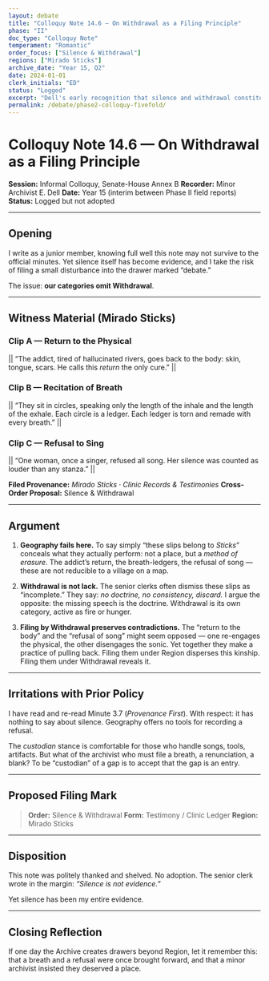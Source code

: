 ```yaml
---
layout: debate
title: "Colloquy Note 14.6 — On Withdrawal as a Filing Principle"
phase: "II"
doc_type: "Colloquy Note"
temperament: "Romantic"
order_focus: ["Silence & Withdrawal"]
regions: ["Mirado Sticks"]
archive_date: "Year 15, Q2"
date: 2024-01-01
clerk_initials: "ED"
status: "Logged"
excerpt: "Dell's early recognition that silence and withdrawal constitute active methods requiring their own Order, not mere absence to be dismissed"
permalink: /debate/phase2-colloquy-fivefold/
---
```


# Colloquy Note 14.6 — On Withdrawal as a Filing Principle

**Session:** Informal Colloquy, Senate-House Annex B
**Recorder:** Minor Archivist E. Dell
**Date:** Year 15 (interim between Phase II field reports)
**Status:** Logged but not adopted

---

## Opening

I write as a junior member, knowing full well this note may not survive to the official minutes. Yet silence itself has become evidence, and I take the risk of filing a small disturbance into the drawer marked “debate.”

The issue: **our categories omit Withdrawal**.

---

## Witness Material (Mirado Sticks)

### Clip A — Return to the Physical

|| “The addict, tired of hallucinated rivers, goes back to the body: skin, tongue, scars. He calls this *return* the only cure.” ||

### Clip B — Recitation of Breath

|| “They sit in circles, speaking only the length of the inhale and the length of the exhale. Each circle is a ledger. Each ledger is torn and remade with every breath.” ||

### Clip C — Refusal to Sing

|| “One woman, once a singer, refused all song. Her silence was counted as louder than any stanza.” ||

**Filed Provenance:** *Mirado Sticks · Clinic Records & Testimonies*
**Cross-Order Proposal:** Silence & Withdrawal

---

## Argument

1. **Geography fails here.**
   To say simply “these slips belong to *Sticks*” conceals what they actually perform: not a place, but a *method of erasure*. The addict’s return, the breath-ledgers, the refusal of song — these are not reducible to a village on a map.

2. **Withdrawal is not lack.**
   The senior clerks often dismiss these slips as “incomplete.” They say: *no doctrine, no consistency, discard.* I argue the opposite: the missing speech is the doctrine. Withdrawal is its own category, active as fire or hunger.

3. **Filing by Withdrawal preserves contradictions.**
   The “return to the body” and the “refusal of song” might seem opposed — one re-engages the physical, the other disengages the sonic. Yet together they make a practice of pulling back. Filing them under Region disperses this kinship. Filing them under Withdrawal reveals it.

---

## Irritations with Prior Policy

I have read and re-read Minute 3.7 (*Provenance First*). With respect: it has nothing to say about silence. Geography offers no tools for recording a refusal.

The *custodian* stance is comfortable for those who handle songs, tools, artifacts. But what of the archivist who must file a breath, a renunciation, a blank? To be “custodian” of a gap is to accept that the gap is an entry.

---

## Proposed Filing Mark

> **Order:** Silence & Withdrawal
> **Form:** Testimony / Clinic Ledger
> **Region:** Mirado Sticks

---

## Disposition

This note was politely thanked and shelved. No adoption. The senior clerk wrote in the margin: *“Silence is not evidence.”*

Yet silence has been my entire evidence.

---

## Closing Reflection

If one day the Archive creates drawers beyond Region, let it remember this: that a breath and a refusal were once brought forward, and that a minor archivist insisted they deserved a place.

